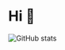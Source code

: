 # Hi 👋

![GitHub stats](https://github-readme-stats.vercel.app/api?username=xunder-matth&count_private=true&show_icons=true&theme=light)
